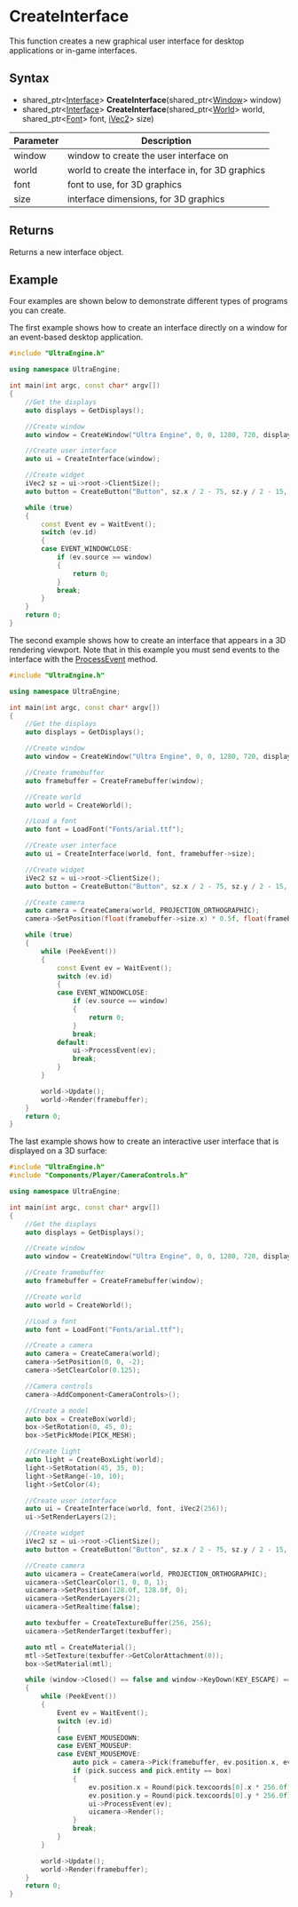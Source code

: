 # CreateInterface

This function creates a new graphical user interface for desktop applications or in-game interfaces.

## Syntax

- shared_ptr<[Interface](Interface.md)\> **CreateInterface**(shared_ptr<[Window](Window.md)\> window)
- shared_ptr<[Interface](Interface.md)\> **CreateInterface**(shared_ptr<[World](World.md)\> world, shared_ptr<[Font](Font.md)\> font, [iVec2](iVec2.md)\> size)

| Parameter | Description |
| --- | --- |
| window | window to create the user interface on |
| world | world to create the interface in, for 3D graphics |
| font | font to use, for 3D graphics |
| size | interface dimensions, for 3D graphics |

## Returns

Returns a new interface object.

## Example

Four examples are shown below to demonstrate different types of programs you can create.

The first example shows how to create an interface directly on a window for an event-based desktop application.

```c++
#include "UltraEngine.h"

using namespace UltraEngine;

int main(int argc, const char* argv[])
{
    //Get the displays
    auto displays = GetDisplays();

    //Create window
    auto window = CreateWindow("Ultra Engine", 0, 0, 1280, 720, displays[0]);

    //Create user interface
    auto ui = CreateInterface(window);

    //Create widget
    iVec2 sz = ui->root->ClientSize();
    auto button = CreateButton("Button", sz.x / 2 - 75, sz.y / 2 - 15, 150, 30, ui->root);

    while (true)
    {
        const Event ev = WaitEvent();
        switch (ev.id)
        {
        case EVENT_WINDOWCLOSE:
            if (ev.source == window)
            {
                return 0;
            }
            break;
        }
    }
    return 0;
}
```

The second example shows how to create an interface that appears in a 3D rendering viewport. Note that in this example you must send events to the interface with the [ProcessEvent](Interface_ProcessEvent.md) method.

```c++
#include "UltraEngine.h"

using namespace UltraEngine;

int main(int argc, const char* argv[])
{
    //Get the displays
    auto displays = GetDisplays();

    //Create window
    auto window = CreateWindow("Ultra Engine", 0, 0, 1280, 720, displays[0]);

    //Create framebuffer
    auto framebuffer = CreateFramebuffer(window);

    //Create world
    auto world = CreateWorld();

    //Load a font
    auto font = LoadFont("Fonts/arial.ttf");

    //Create user interface
    auto ui = CreateInterface(world, font, framebuffer->size);

    //Create widget
    iVec2 sz = ui->root->ClientSize();
    auto button = CreateButton("Button", sz.x / 2 - 75, sz.y / 2 - 15, 150, 30, ui->root);

    //Create camera
    auto camera = CreateCamera(world, PROJECTION_ORTHOGRAPHIC);
    camera->SetPosition(float(framebuffer->size.x) * 0.5f, float(framebuffer->size.y) * 0.5f, 0);

    while (true)
    {
        while (PeekEvent())
        {
            const Event ev = WaitEvent();
            switch (ev.id)
            {
            case EVENT_WINDOWCLOSE:
                if (ev.source == window)
                {
                    return 0;
                }
                break;
            default:
                ui->ProcessEvent(ev);
                break;
            }
        }

        world->Update();
        world->Render(framebuffer);
    }
    return 0;
}
```

The last example shows how to create an interactive user interface that is displayed on a 3D surface:

```c++
#include "UltraEngine.h"
#include "Components/Player/CameraControls.h"

using namespace UltraEngine;

int main(int argc, const char* argv[])
{
    //Get the displays
    auto displays = GetDisplays();

    //Create window
    auto window = CreateWindow("Ultra Engine", 0, 0, 1280, 720, displays[0]);

    //Create framebuffer
    auto framebuffer = CreateFramebuffer(window);

    //Create world
    auto world = CreateWorld();

    //Load a font
    auto font = LoadFont("Fonts/arial.ttf");

    //Create a camera
    auto camera = CreateCamera(world);
    camera->SetPosition(0, 0, -2);
    camera->SetClearColor(0.125);

    //Camera controls
    camera->AddComponent<CameraControls>();

    //Create a model
    auto box = CreateBox(world);
    box->SetRotation(0, 45, 0);
    box->SetPickMode(PICK_MESH);

    //Create light
    auto light = CreateBoxLight(world);
    light->SetRotation(45, 35, 0);
    light->SetRange(-10, 10);
    light->SetColor(4);

    //Create user interface
    auto ui = CreateInterface(world, font, iVec2(256));
    ui->SetRenderLayers(2);

    //Create widget
    iVec2 sz = ui->root->ClientSize();
    auto button = CreateButton("Button", sz.x / 2 - 75, sz.y / 2 - 15, 150, 30, ui->root);

    //Create camera
    auto uicamera = CreateCamera(world, PROJECTION_ORTHOGRAPHIC);
    uicamera->SetClearColor(1, 0, 0, 1);
    uicamera->SetPosition(128.0f, 128.0f, 0);
    uicamera->SetRenderLayers(2);
    uicamera->SetRealtime(false);

    auto texbuffer = CreateTextureBuffer(256, 256);
    uicamera->SetRenderTarget(texbuffer);

    auto mtl = CreateMaterial();
    mtl->SetTexture(texbuffer->GetColorAttachment(0));
    box->SetMaterial(mtl);

    while (window->Closed() == false and window->KeyDown(KEY_ESCAPE) == false)
    {
        while (PeekEvent())
        {
            Event ev = WaitEvent();
            switch (ev.id)
            {
            case EVENT_MOUSEDOWN:
            case EVENT_MOUSEUP:
            case EVENT_MOUSEMOVE:
                auto pick = camera->Pick(framebuffer, ev.position.x, ev.position.y, 0, true);
                if (pick.success and pick.entity == box)
                {
                    ev.position.x = Round(pick.texcoords[0].x * 256.0f);
                    ev.position.y = Round(pick.texcoords[0].y * 256.0f);
                    ui->ProcessEvent(ev);
                    uicamera->Render();
                }
                break;
            }
        }

        world->Update();
        world->Render(framebuffer);
    }
    return 0;
}
```
